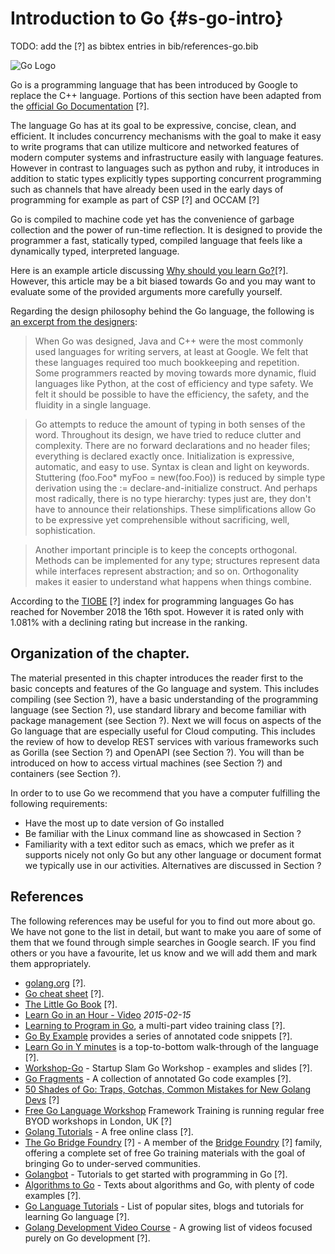 # Introduction to Go {#s-go-intro}

TODO: add the [?] as bibtex entries in bib/references-go.bib

![Go Logo](https://upload.wikimedia.org/wikipedia/commons/2/23/Go_Logo_Aqua.svg)


Go is a programming language that has been introduced by Google to
replace the C++ language. Portions of this section have been adapted
from the [official Go Documentation](https://golang.org/doc/) [?].

The language Go has at its goal to be expressive, concise, clean, and
efficient. It includes concurrency mechanisms with the goal to make it
easy to write programs that can utilize multicore and networked
features of modern computer systems and infrastructure easily with
language features. However in contrast to languages such as python and
ruby, it introduces in addition to static types explicitly types
supporting concurrent programming such as channels that have already
been used in the early days of programming for example as part of CSP
[?] and OCCAM [?]

Go is compiled to machine code yet has the convenience of garbage
collection and the power of run-time reflection. It is designed to
provide the programmer a fast, statically typed, compiled language
that feels like a dynamically typed, interpreted language.

Here is an example article discussing
[Why should you learn Go?](https://medium.com/exploring-code/why-should-you-learn-go-f607681fad65)[?]. However,
this article may be a bit biased towards Go and you may want
to evaluate some of the provided arguments more carefully yourself.

Regarding the design philosophy behind the Go language, the following
is
[an excerpt from the designers](https://golang.org/doc/faq#principles):

> When Go was designed, Java and C++ were the most commonly used
> languages for writing servers, at least at Google. We felt that
> these languages required too much bookkeeping and repetition. Some
> programmers reacted by moving towards more dynamic, fluid languages
> like Python, at the cost of efficiency and type safety. We felt it
> should be possible to have the efficiency, the safety, and the
> fluidity in a single language.

> Go attempts to reduce the amount of typing in both senses of the
> word. Throughout its design, we have tried to reduce clutter and
> complexity. There are no forward declarations and no header files;
> everything is declared exactly once. Initialization is expressive,
> automatic, and easy to use. Syntax is clean and light on keywords.
> Stuttering (foo.Foo* myFoo = new(foo.Foo)) is reduced by simple type
> derivation using the := declare-and-initialize construct. And
> perhaps most radically, there is no type hierarchy: types just are,
> they don't have to announce their relationships. These
> simplifications allow Go to be expressive yet comprehensible without
> sacrificing, well, sophistication.

> Another important principle is to keep the concepts orthogonal.
> Methods can be implemented for any type; structures represent data
> while interfaces represent abstraction; and so on. Orthogonality
> makes it easier to understand what happens when things combine.

According to the [TIOBE](https://www.tiobe.com/tiobe-index/) [?] index
for programming languages Go has reached for November 2018 the 16th
spot. However it is rated only with 1.081% with a declining rating but
increase in the ranking.

## Organization of the chapter.

The material presented in this chapter introduces the reader first to
the basic concepts and features of the Go language and system.  This
includes compiling (see Section ?), have a basic understanding of the
programming language (see Section ?), use standard library and become
familiar with package management (see Section ?). Next we will focus
on aspects of the Go language that are especially useful for Cloud
computing. This includes the review of how to develop REST services
with various frameworks such as Gorilla (see Section ?) and OpenAPI
(see Section ?). You will than be introduced on how to access virtual
machines (see Section ?) and containers (see Section ?).

In order to to use Go we recommend that you have a computer fulfilling
the following requirements:

- Have the most up to date version of Go installed
- Be familiar with the Linux command line as showcased in Section ?
- Familiarity with a text editor such as emacs, which we prefer as it
  supports nicely not only Go but any other language or document
  format we typically use in our activities. Alternatives are
  discussed in Section ?

References
----------

The following references may be useful for you to find out more about
go. We have not gone to the list in detail, but want to make you aare
of some of them that we found through simple searches in Google
search. IF you find others or you have a favourite, let us know and we
will add them and mark them appropriately.

  * [golang.org](http://golang.org/doc/#learning) [?].
  * [Go cheat sheet](https://github.com/a8m/go-lang-cheat-sheet) [?].
  * [The Little Go Book](http://openmymind.net/The-Little-Go-Book/) [?].
  * [Learn Go in an Hour - Video](https://www.youtube.com/watch?v=CF9S4QZuV30) _2015-02-15_
  *
    [Learning to Program in Go](https://www.youtube.com/playlist?list=PLei96ZX_m9sVSEXWwZi8uwd2vqCpEm4m6), a multi-part video training class [?].
  * [Go By Example](http://gobyexample.com/) provides a series of
    annotated code snippets [?].
  * [Learn Go in Y minutes](http://learnxinyminutes.com/docs/go/) is a
    top-to-bottom walk-through of the language [?].
  * [Workshop-Go](https://github.com/sendwithus/workshop-go) - Startup
    Slam Go Workshop - examples and slides [?].
  * [Go Fragments](http://www.gofragments.net/) - A collection of
    annotated Go code examples [?].
  *
    [50 Shades of Go: Traps, Gotchas, Common Mistakes for New Golang Devs](http://devs.cloudimmunity.com/gotchas-and-common-mistakes-in-go-golang/index.html) [?]
  *
    [Free Go Language Workshop](https://www.frameworktraining.co.uk/go-language-free-training-workshop/) Framework Training is running regular free BYOD workshops in London, UK [?]
  *
    [Golang Tutorials](http://golangtutorials.blogspot.com/2011/05/table-of-contents.html) - A free online class [?].
  * [The Go Bridge Foundry](https://github.com/gobridge) [?] - A member of
    the [Bridge Foundry](http://bridgefoundry.org/) [?] family, offering a
    complete set of free Go training materials with the goal of
    bringing Go to under-served communities.
* [Golangbot](https://golangbot.com/learn-golang-series/) - Tutorials
  to get started with programming in Go [?].
* [Algorithms to Go](http://yourbasic.org/) - Texts about algorithms
  and Go, with plenty of code examples [?].
*
  [Go Language Tutorials](https://www.cybrhome.com/topic/go-language-tutorials) - List of popular sites, blogs and tutorials for learning Go language [?].
*
  [Golang Development Video Course](https://www.youtube.com/playlist?list=PLzUGFf4GhXBL4GHXVcMMvzgtO8-WEJIoY) - A growing list of videos focused purely on Go development [?].

